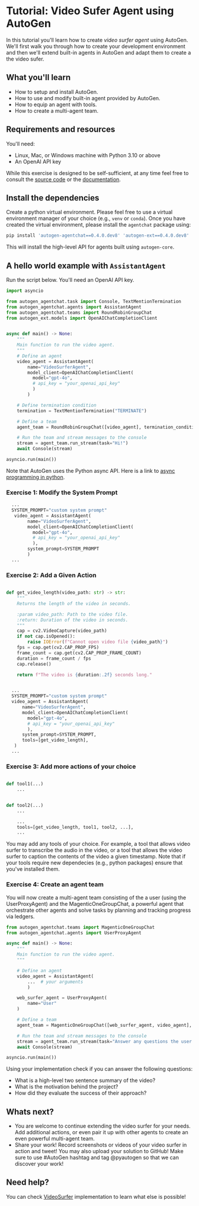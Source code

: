 # Tutorial: Video Sufer Agent using AutoGen

In this tutorial you'll learn how to create _video surfer agent_ using AutoGen.
We'll first walk you through how to create your development environment and then we'll extend
built-in agents in AutoGen and adapt them to create a the video sufer.

## What you'll learn

- How to setup and install AutoGen.
- How to use and modify built-in agent provided by AutoGen.
- How to equip an agent with tools.
- How to create a multi-agent team.

## Requirements and resources

You'll need:

- Linux, Mac, or Windows machine with Python 3.10 or above
- An OpenAI API key

While this exercise is designed to be self-sufficient, at any time feel free to consult the [source code](https://aka.ms/autogen-gh) or the [documentation](https://microsoft.github.io/autogen/dev/).

## Install the dependencies

Create a python virtual environment. Please feel free to use a virtual environment manager of your choice (e.g., `venv` or `conda`). Once you have created the virtual environment, please install the `agentchat` package using:

```bash
pip install 'autogen-agentchat==0.4.0.dev8' 'autogen-ext==0.4.0.dev8'
```

This will install the high-level API for agents built using `autogen-core`.

## A hello world example with `AssistantAgent`

Run the script below. You'll need an OpenAI API key.

```python
import asyncio

from autogen_agentchat.task import Console, TextMentionTermination
from autogen_agentchat.agents import AssistantAgent
from autogen_agentchat.teams import RoundRobinGroupChat
from autogen_ext.models import OpenAIChatCompletionClient


async def main() -> None:
    """
    Main function to run the video agent.
    """
    # Define an agent
    video_agent = AssistantAgent(
        name="VideoSurferAgent",
        model_client=OpenAIChatCompletionClient(
          model="gpt-4o",
          # api_key = "your_openai_api_key"
          )
        )

    # Define termination condition
    termination = TextMentionTermination("TERMINATE")

    # Define a team
    agent_team = RoundRobinGroupChat([video_agent], termination_condition=termination)

    # Run the team and stream messages to the console
    stream = agent_team.run_stream(task="Hi!")
    await Console(stream)

asyncio.run(main())
```

Note that AutoGen uses the Python async API. Here is a link to [async programming in python](https://docs.python.org/3/library/asyncio.html).

### Exercise 1: Modify the System Prompt

```python
  ...
  SYSTEM_PROMPT="custom system prompt"
   video_agent = AssistantAgent(
        name="VideoSurferAgent",
        model_client=OpenAIChatCompletionClient(
          model="gpt-4o",
          # api_key = "your_openai_api_key"
          ),
        system_prompt=SYSTEM_PROMPT
        )
  ...
```

### Exercise 2: Add a Given Action

```python

def get_video_length(video_path: str) -> str:
    """
    Returns the length of the video in seconds.

    :param video_path: Path to the video file.
    :return: Duration of the video in seconds.
    """
    cap = cv2.VideoCapture(video_path)
    if not cap.isOpened():
        raise IOError(f"Cannot open video file {video_path}")
    fps = cap.get(cv2.CAP_PROP_FPS)
    frame_count = cap.get(cv2.CAP_PROP_FRAME_COUNT)
    duration = frame_count / fps
    cap.release()

    return f"The video is {duration:.2f} seconds long."


  ...
  SYSTEM_PROMPT="custom system prompt"
  video_agent = AssistantAgent(
      name="VideoSurferAgent",
      model_client=OpenAIChatCompletionClient(
        model="gpt-4o",
        # api_key = "your_openai_api_key"
        ),
      system_prompt=SYSTEM_PROMPT,
      tools=[get_video_length],
   )
  ...

```

### Exercise 3: Add more actions of your choice

```python

def tool1(...)
    ...


def tool2(...)
    ...

    ...
    tools=[get_video_length, tool1, tool2, ...],
    ...
```

You may add any tools of your choice. For example, a tool that allows video surfer to transcribe the audio in the video, or a tool that allows the video surfer to caption the contents of the video a given timestamp. Note that if your tools require new dependecies (e.g., python packages) ensure that you've installed them.

### Exercise 4: Create an agent team

You will now create a multi-agent team consisting of the a user (using the UserProxyAgent) and the MagenticOneGroupChat, a powerful agent that orchestrate other agents and solve tasks by planning and tracking progress via ledgers.

```python
from autogen_agentchat.teams import MagenticOneGroupChat
from autogen_agentchat.agents import UserProxyAgent

async def main() -> None:
    """
    Main function to run the video agent.
    """

    # Define an agent
    video_agent = AssistantAgent(
        ...  # your arguments
        )

    web_surfer_agent = UserProxyAgent(
        name="User"
    )

    # Define a team
    agent_team = MagenticOneGroupChat([web_surfer_agent, video_agent], model_client=model_client,)

    # Run the team and stream messages to the console
    stream = agent_team.run_stream(task="Answer any questions the user asks about video.mp4.")
    await Console(stream)

asyncio.run(main())
```

Using your implementation check if you can answer the following questions:

- What is a high-level two sentence summary of the video?
- What is the motivation behind the project?
- How did they evaluate the success of their approach?

## Whats next?

- You are welcome to continue extending the video surfer for your needs. Add additional actions, or even pair it up with other agents to create an even powerful multi-agent team.
- Share your work! Record screenshots or videos of your video surfer in action and tweet! You may also upload your solution to GitHub! Make sure to use #AutoGen hashtag and tag @pyautogen so that we can discover your work!

## Need help?

You can check [VideoSurfer](https://github.com/microsoft/autogen/blob/c02d87e9cf90f4fd91da6b641f1de8077edb54db/python/packages/autogen-ext/src/autogen_ext/agents/video_surfer/_video_surfer.py) implementation to learn what else is possible!

